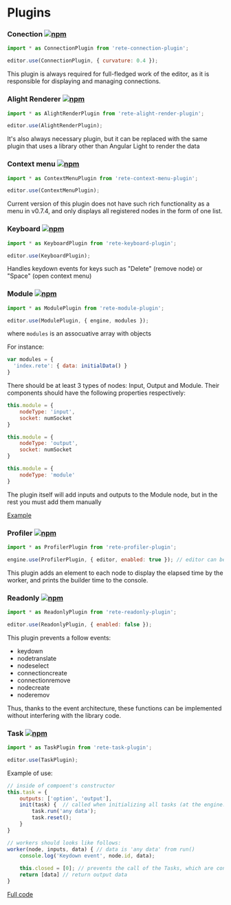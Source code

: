 Plugins
=

### Conection [![npm](https://img.shields.io/npm/v/rete-connection-plugin.svg)](https://www.npmjs.com/package/rete-connection-plugin)

```js
import * as ConnectionPlugin from 'rete-connection-plugin';

editor.use(ConnectionPlugin, { curvature: 0.4 });
```
This plugin is always required for full-fledged work of the editor, as it is responsible for displaying and managing connections.


### Alight Renderer [![npm](https://img.shields.io/npm/v/rete-alight-render-plugin.svg)](https://www.npmjs.com/package/rete-alight-render-plugin)

```js
import * as AlightRenderPlugin from 'rete-alight-render-plugin';

editor.use(AlightRenderPlugin);
```
It's also always necessary plugin, but it can be replaced with the same plugin that uses a library other than Angular Light to render the data


### Context menu [![npm](https://img.shields.io/npm/v/rete-context-menu-plugin.svg)](https://www.npmjs.com/package/rete-context-menu-plugin)

```js
import * as ContextMenuPlugin from 'rete-context-menu-plugin';

editor.use(ContextMenuPlugin);
```
Current version of this plugin does not have such rich functionality as a menu in v0.7.4, and only displays all registered nodes in the form of one list.

### Keyboard [![npm](https://img.shields.io/npm/v/rete-keyboard-plugin.svg)](https://www.npmjs.com/package/rete-keyboard-plugin)

```js
import * as KeyboardPlugin from 'rete-keyboard-plugin';

editor.use(KeyboardPlugin);
```
Handles keydown events for keys such as "Delete" (remove node) or "Space" (open context menu)

### Module [![npm](https://img.shields.io/npm/v/rete-module-plugin.svg)](https://www.npmjs.com/package/rete-module-plugin)

```js
import * as ModulePlugin from 'rete-module-plugin';

editor.use(ModulePlugin, { engine, modules });
```

where `modules` is an assocuative array with objects

For instance:

```js
var modules = {
  'index.rete': { data: initialData() }
}
```

There should be at least 3 types of nodes: Input, Output and Module. Their components should have the following properties respectively:
```js
this.module = {
    nodeType: 'input',
    socket: numSocket
}

this.module = {
    nodeType: 'output',
    socket: numSocket
}

this.module = {
    nodeType: 'module'
}
```

The plugin itself will add inputs and outputs to the Module node, but in the rest you must add them manually


[Example](https://github.com/retejs/examples/tree/master/Module)

### Profiler [![npm](https://img.shields.io/npm/v/rete-profiler-plugin.svg)](https://www.npmjs.com/package/rete-profiler-plugin)

```js
import * as ProfilerPlugin from 'rete-profiler-plugin';

engine.use(ProfilerPlugin, { editor, enabled: true }); // editor can be optional
```

This plugin adds an element to each node to display the elapsed time by the worker, and prints the builder time to the console.

### Readonly [![npm](https://img.shields.io/npm/v/rete-readonly-plugin.svg)](https://www.npmjs.com/package/rete-readonly-plugin)

```js
import * as ReadonlyPlugin from 'rete-readonly-plugin';

editor.use(ReadonlyPlugin, { enabled: false });
```

This plugin prevents a follow events:

- keydown
- nodetranslate
- nodeselect
- connectioncreate
- connectionremove
- nodecreate
- noderemov

Thus, thanks to the event architecture, these functions can be implemented without interfering with the library code.

### Task [![npm](https://img.shields.io/npm/v/rete-task-plugin.svg)](https://www.npmjs.com/package/rete-task-plugin)

```js
import * as TaskPlugin from 'rete-task-plugin';

editor.use(TaskPlugin);
```

Example of use:

```js
// inside of compoent's constructor
this.task = {
    outputs: ['option', 'output'],
    init(task) {  // сalled when initializing all tasks (at the engine.process())
        task.run('any data');
        task.reset();
    }
}

// workers should looks like follows:
worker(node, inputs, data) { // data is 'any data' from run()
    console.log('Keydown event', node.id, data);
    
    this.closed = [0]; // prevents the call of the Tasks, which are connected to the current task through the first 'option' socket
    return [data] // return output data
}
```

[Full code](https://github.com/retejs/examples/tree/master/Tasks)